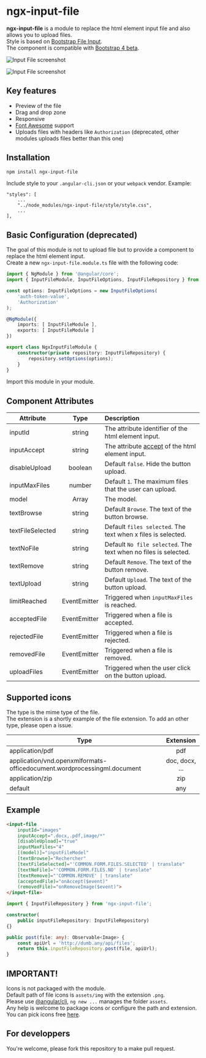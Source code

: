 # ngx-input-file

**ngx-input-file** is a module to replace the html element input file and also allows you to upload files.  
Style is based on [Bootstrap File Input](http://plugins.krajee.com/file-input/demo).  
The component is compatible with [Bootstrap 4 beta](https://getbootstrap.com/).

![Input File screenshot](http://img4.hostingpics.net/pics/626115inputfile1.png)

![Input File screenshot](http://img4.hostingpics.net/pics/206713inputfile2.png)

## Key features
 - Preview of the file
 - Drag and drop zone
 - Responsive
 - [Font Awesome](http://fontawesome.io/) support
 - Uploads files with headers like `Authorization` (deprecated, other modules uploads files better than this one)

## Installation 
```bash
npm install ngx-input-file
```

Include style to your `.angular-cli.json` or your `webpack` vendor. Example:
```
"styles": [
    ...
    "../node_modules/ngx-input-file/style/style.css",  
    ... 
],
```
  
## Basic Configuration (deprecated)
The goal of this module is not to upload file but to provide a component to replace the html element input.  
Create a new `ngx-input-file.module.ts` file with the following code:
```ts
import { NgModule } from '@angular/core';
import { InputFileModule, InputFileOptions, InputFileRepository } from 'ngx-input-file';

const options: InputFileOptions = new InputFileOptions(
    'auth-token-value',
    'Authorization'
);

@NgModule({
    imports: [ InputFileModule ],
    exports: [ InputFileModule ]
})

export class NgxInputFileModule {
    constructor(private repository: InputFileRepository) {
        repository.setOptions(options);
    }
}
```
Import this module in your module.

## Component Attributes
| Attribute             | Type          | Description                               |
| --------------------- |:-------------:| :---------------------------------------- |
| inputId               | string                | The attribute identifier of the html element input. |
| inputAccept           | string                | The attribute [accept](https://www.w3schools.com/tags/att_input_accept.asp) of the html element input. |
| disableUpload         | boolean               | Default `false`. Hide the button upload. |
| inputMaxFiles         | number                | Default `1`. The maximum files that the user can upload. |
| model                 | Array<File>           | The model. |
| textBrowse            | string                | Default `Browse`. The text of the button browse. |
| textFileSelected      | string                | Default `files selected`. The text when x files is selected. |
| textNoFile            | string                | Default `No file selected`. The text when no files is selected. |
| textRemove            | string                | Default `Remove`. The text of the button remove. |
| textUpload            | string                | Default `Upload`. The text of the button upload. |
| limitReached          | EventEmitter<any>     | Triggered when `inputMaxFiles` is reached. |
| acceptedFile          | EventEmitter<File>    | Triggered when a file is accepted. |
| rejectedFile          | EventEmitter<File>    | Triggered when a file is rejected. |
| removedFile           | EventEmitter<File>    | Triggered when a file is removed. |
| uploadFiles           | EventEmitter<any>     | Triggered when the user click on the button upload. |

## Supported icons
The type is the mime type of the file.  
The extension is a shortly example of the file extension.
To add an other type, please open a issue.

| Type                                                                    | Extension      |
| ----------------------------------------------------------------------- |:--------------:|
| application/pdf                                                         | pdf            |
| application/vnd.openxmlformats-officedocument.wordprocessingml.document | doc, docx, ... |
| application/zip                                                         | zip            |
| default                                                                 | any            |

## Example

```html
<input-file 
    inputId="images" 
    inputAccept=".docx,.pdf,image/*"
    [disableUpload]="true"
    inputMaxFiles="4" 
    [(model)]="inputFileModel"
    [textBrowse]="Rechercher"
    [textFileSelected]="'COMMON.FORM.FILES.SELECTED' | translate"
    [textNoFile]="'COMMON.FORM.FILES.NO' | translate"
    [textRemove]="'COMMON.REMOVE' | translate"
    (acceptedFile)="onAccept($event)"
    (removedFile)="onRemoveImage($event)">
</input-file> 
```

```ts
import { InputFileRepository } from 'ngx-input-file';

constructor(
    public inputFileRepository: InputFileRepository) 
{}

public post(file: any): Observable<Image> {
    const apiUrl = 'http://dumb.any/api/files';
    return this.inputFileRepository.post(file, apiUrl);
}
```

## IMPORTANT!
Icons is not packaged with the module.  
Default path of file icons is `assets/img` with the extension `.png`.  
Please use [@angular/cli](https://cli.angular.io/), `ng new ...` manages the folder `assets`.  
Any help is welcome to package icons or configure the path and extension.
You can pick icons free [here](https://www.iconfinder.com/search?q=File&license=2&price=free).

## For developpers
You're welcome, please fork this repository to a make pull request.